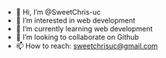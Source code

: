 - 👋 Hi, I’m @SweetChris-uc
- 👀 I’m interested in web development 
- 🌱 I’m currently learning web development 
- 💞️ I’m looking to collaborate on Github
- 📫 How to reach: sweetchrisuc@gmail.com

<!---
SweetChris-uc/SweetChris-uc is a ✨ special ✨ repository because its `README.md` (this file) appears on your GitHub profile.
You can click the Preview link to take a look at your changes.
--->
